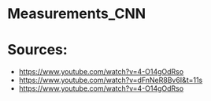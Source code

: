 # Measurements_CNN
# Sources:
  * https://www.youtube.com/watch?v=4-O14gOdRso
  * https://www.youtube.com/watch?v=dFnNeR8Bv6I&t=11s
  * https://www.youtube.com/watch?v=4-O14gOdRso
